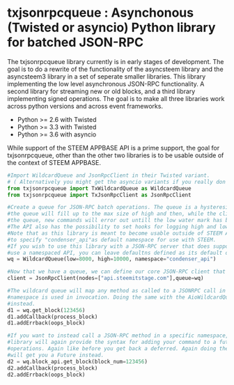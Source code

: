 # txjsonrpcqueue : Asynchonous (Twisted or asyncio) Python library for batched JSON-RPC

The txjsonrpcqueue library currently is in early stages of development. The goal is to do
a rewrite of the functionality of the asyncsteem library and the asyncsteem3 library in a 
set of seperate smaller libraries. This library implementing the low level asynchronous 
JSON-RPC functionality. A second library for streaming new or old blocks, and a third library
implementing signed operations. The goal is to make all three libraries work across python 
versions and across event frameworks.

* Python >= 2.6 with Twisted
* Python >= 3.3 with Twisted
* Python >= 3.6 with asyncio

While support of the STEEM APPBASE API is a prime support, the goal for txjsonrpcqueue, other 
than the other two libraries is to be usable outside of the context of STEEM APPBASE.

```python
#Import WildcardQueue and JsonRpcClient in their Twisted variant. 
# ( Alternatively you might get the asyncio variants if you really don't want to use Twisted)
from txjsonrpcqueue import TxWildcardQueue as WildcardQueue
from txjsonrpcqueue import TxJsonRpcClient as JsonRpcClient

#Create a queue for JSON-RPC batch operations. The queue is a hysteresis queue. That means
#the queue will fill up to the max size of high and then, while the client is empty emptying
#the queue, new commands will error out untill the low water mark has been reached again.
#The API also has the possibility to set hooks for logging high and low water marks.
#Note that as this library is meant to become usable outside of STEEM APPBASE, you do need
#to specify "condenser_api"as default namespace for use with STEEM.
#If you wish to use this library with a JSON-RPC server that does support batches but does not 
#use a namespaced API, you can leave defaultns defined as its default of None. 
wq = WildcardQueue(low=8000, high=10000, namespace="condenser_api")

#Now that we have a queue, we can define our core JSON-RPC client that will get fed by the queue.
client = JsonRpcClient(nodes=["api.steemitstage.com"],queue=wq)

#The wildcard queue will map any method as called to a JSONRPC call in the default namespace if no 
#namespace is used in invocation. Doing the same with the AioWildcardQueue will get you a Future 
#instead.
d1 = wq.get_block(123456)
d1.addCallback(process_block)
d1.addErrback(oops_block)

#If you want to instead call a JSON-RPC method in a specific namespace, you can do that to and the
#library will again provide the syntax for adding your command to a future batch of asynchonous 
#operations. Again like before you get back a deferred. Again doing the same with the AioWildcardQueue 
#will get you a Future instead.
d2 = wq.block_api.get_block(block_num=123456)
d2.addCallback(process_block)
d2.addErrback(oops_block)
```


